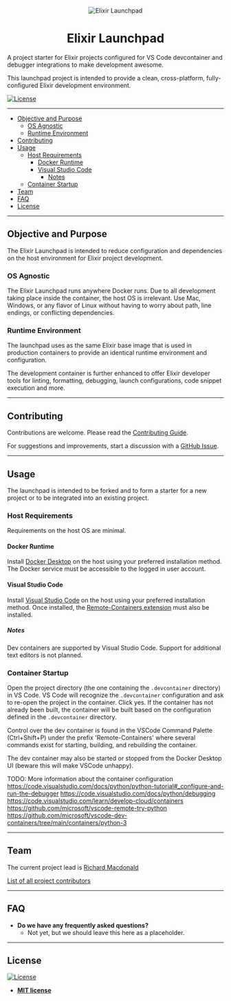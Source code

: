 <p align="center">
  <img src="https://github.com/thewidgetsmith/launchpad-elixir/blob/master/docs/img/launchpad-elixir-logo.png" alt="Elixir Launchpad">
</p>

<h1 align="center">Elixir Launchpad</h1>

A project starter for Elixir projects configured for VS Code devcontainer and debugger integrations to make development awesome.

This launchpad project is intended to provide a clean, cross-platform, fully-configured Elixir development environment.

[![License](https://img.shields.io/:license-mit-blue.svg?style=flat-square)](http://badges.mit-license.org)

---

- [Objective and Purpose](#objective-and-purpose)
  - [OS Agnostic](#os-agnostic)
  - [Runtime Environment](#runtime-environment)
- [Contributing](#contributing)
- [Usage](#usage)
  - [Host Requirements](#host-requirements)
    - [Docker Runtime](#docker-runtime)
    - [Visual Studio Code](#visual-studio-code)
      - [Notes](#notes)
  - [Container Startup](#container-startup)
- [Team](#team)
- [FAQ](#faq)
- [License](#license)

---

## Objective and Purpose

The Elixir Launchpad is intended to reduce configuration and dependencies on the host environment for Elixir project development.

### OS Agnostic

The Elixir Launchpad runs anywhere Docker runs. Due to all development taking place inside the container, the host OS is irrelevant. Use Mac, Windows, or any flavor of Linux without having to worry about path, line endings, or conflicting dependencies.

### Runtime Environment

The launchpad uses as the same Elixir base image that is used in production containers to provide an identical runtime environment and configuration.

The development container is further enhanced to offer Elixir developer tools for linting, formatting, debugging, launch configurations, code snippet execution and more.

---

## Contributing

Contributions are welcome. Please read the [Contributing Guide](./CONTRIBUTING.md).

For suggestions and improvements, start a discussion with a [GitHub Issue](https://github.com/thewidgetsmith/launchpad-elixir/issues/).

---

## Usage

The launchpad is intended to be forked and to form a starter for a new project or to be integrated into an existing project.

### Host Requirements

Requirements on the host OS are minimal.

#### Docker Runtime

Install [Docker Desktop](https://www.docker.com/products/docker-desktop) on the host using your preferred installation method. The Docker service must be accessible to the logged in user account.

#### Visual Studio Code

Install [Visual Studio Code](https://code.visualstudio.com/) on the host using your preferred installation method. Once installed, the [Remote-Containers extension](https://marketplace.visualstudio.com/items?itemName=ms-vscode-remote.remote-containers) must also be installed.

##### Notes

Dev containers are supported by Visual Studio Code. Support for additional text editors is not planned.

### Container Startup

Open the project directory (the one containing the `.devcontainer` directory) in VS Code. VS Code will recognize the `.devcontainer` configuration and ask to re-open the project in the container. Click yes. If the container has not already been built, the container will be built based on the configuration defined in the `.devcontainer` directory.

Control over the dev container is found in the VSCode Command Palette (Ctrl+Shift+P) under the prefix 'Remote-Containers' where several commands exist for starting, building, and rebuilding the container.

The dev container may also be started or stopped from the Docker Desktop UI (beware this will make VSCode unhappy).

TODO: More information about the container configuration
https://code.visualstudio.com/docs/python/python-tutorial#_configure-and-run-the-debugger
https://code.visualstudio.com/docs/python/debugging
https://code.visualstudio.com/learn/develop-cloud/containers
https://github.com/microsoft/vscode-remote-try-python
https://github.com/microsoft/vscode-dev-containers/tree/main/containers/python-3

---

## Team

The current project lead is [Richard Macdonald](https://github.com/thewidgetsmith)

[List of all project contributors](https://github.com/thewidgetsmith/launchpad-elixir/graphs/contributors)

---

## FAQ

- **Do we have any frequently asked questions?**
    - Not yet, but we should leave this here as a placeholder.

---

## License

[![License](http://img.shields.io/:license-mit-blue.svg?style=flat-square)](http://badges.mit-license.org)

- **[MIT license](http://opensource.org/licenses/mit-license.php)**

